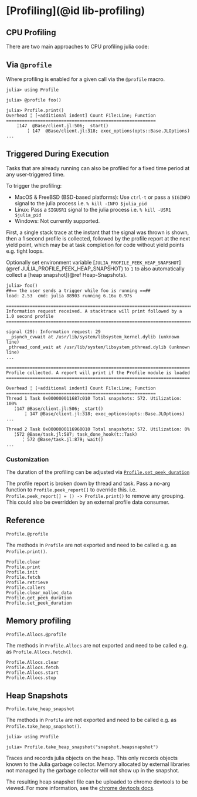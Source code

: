 # [Profiling](@id lib-profiling)

## CPU Profiling

There are two main approaches to CPU profiling julia code:

## Via `@profile`

Where profiling is enabled for a given call via the `@profile` macro.

```julia-repl
julia> using Profile

julia> @profile foo()

julia> Profile.print()
Overhead ╎ [+additional indent] Count File:Line; Function
=========================================================
    ╎147  @Base/client.jl:506; _start()
        ╎ 147  @Base/client.jl:318; exec_options(opts::Base.JLOptions)
...
```

## Triggered During Execution

Tasks that are already running can also be profiled for a fixed time period at any user-triggered time.

To trigger the profiling:
- MacOS & FreeBSD (BSD-based platforms): Use `ctrl-t` or pass a `SIGINFO` signal to the julia process i.e. `% kill -INFO $julia_pid`
- Linux: Pass a `SIGUSR1` signal to the julia process i.e. `% kill -USR1 $julia_pid`
- Windows: Not currently supported.

First, a single stack trace at the instant that the signal was thrown is shown, then a 1 second profile is collected,
followed by the profile report at the next yield point, which may be at task completion for code without yield points
e.g. tight loops.

Optionally set environment variable [`JULIA_PROFILE_PEEK_HEAP_SNAPSHOT`](@ref JULIA_PROFILE_PEEK_HEAP_SNAPSHOT) to `1` to also automatically collect a
[heap snapshot](@ref Heap-Snapshots).

```julia-repl
julia> foo()
##== the user sends a trigger while foo is running ==##
load: 2.53  cmd: julia 88903 running 6.16u 0.97s

======================================================================================
Information request received. A stacktrace will print followed by a 1.0 second profile
======================================================================================

signal (29): Information request: 29
__psynch_cvwait at /usr/lib/system/libsystem_kernel.dylib (unknown line)
_pthread_cond_wait at /usr/lib/system/libsystem_pthread.dylib (unknown line)
...

======================================================================
Profile collected. A report will print if the Profile module is loaded
======================================================================

Overhead ╎ [+additional indent] Count File:Line; Function
=========================================================
Thread 1 Task 0x000000011687c010 Total snapshots: 572. Utilization: 100%
   ╎147 @Base/client.jl:506; _start()
       ╎ 147 @Base/client.jl:318; exec_options(opts::Base.JLOptions)
...

Thread 2 Task 0x0000000116960010 Total snapshots: 572. Utilization: 0%
   ╎572 @Base/task.jl:587; task_done_hook(t::Task)
      ╎ 572 @Base/task.jl:879; wait()
...
```

### Customization

The duration of the profiling can be adjusted via [`Profile.set_peek_duration`](@ref)

The profile report is broken down by thread and task. Pass a no-arg function to `Profile.peek_report[]` to override this.
i.e. `Profile.peek_report[] = () -> Profile.print()` to remove any grouping. This could also be overridden by an external
profile data consumer.

## Reference

```@docs
Profile.@profile
```

The methods in `Profile` are not exported and need to be called e.g. as `Profile.print()`.

```@docs
Profile.clear
Profile.print
Profile.init
Profile.fetch
Profile.retrieve
Profile.callers
Profile.clear_malloc_data
Profile.get_peek_duration
Profile.set_peek_duration
```

## Memory profiling

```@docs
Profile.Allocs.@profile
```

The methods in `Profile.Allocs` are not exported and need to be called e.g. as `Profile.Allocs.fetch()`.

```@docs
Profile.Allocs.clear
Profile.Allocs.fetch
Profile.Allocs.start
Profile.Allocs.stop
```

## Heap Snapshots

```@docs
Profile.take_heap_snapshot
```

The methods in `Profile` are not exported and need to be called e.g. as `Profile.take_heap_snapshot()`.

```julia-repl
julia> using Profile

julia> Profile.take_heap_snapshot("snapshot.heapsnapshot")
```

Traces and records julia objects on the heap. This only records objects known to the Julia
garbage collector. Memory allocated by external libraries not managed by the garbage
collector will not show up in the snapshot.

The resulting heap snapshot file can be uploaded to chrome devtools to be viewed.
For more information, see the [chrome devtools docs](https://developer.chrome.com/docs/devtools/memory-problems/heap-snapshots/#view_snapshots).

